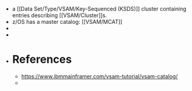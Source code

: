 - a [[Data Set/Type/VSAM/Key-Sequenced (KSDS)]] cluster containing entries describing [[VSAM/Cluster]]s.
- z/OS has a master catalog: [[VSAM/MCAT]]
-
-
- # References
	- https://www.ibmmainframer.com/vsam-tutorial/vsam-catalog/
	-